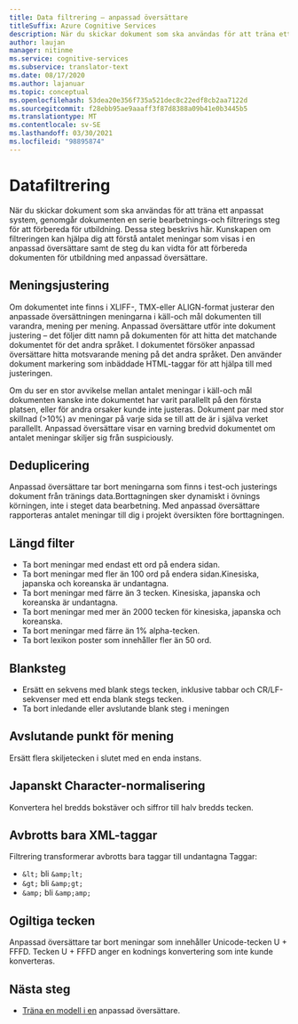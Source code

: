 ```yaml
---
title: Data filtrering – anpassad översättare
titleSuffix: Azure Cognitive Services
description: När du skickar dokument som ska användas för att träna ett anpassat system, genomgår dokumenten en serie bearbetnings-och filtrerings steg för att förbereda för utbildning.
author: laujan
manager: nitinme
ms.service: cognitive-services
ms.subservice: translator-text
ms.date: 08/17/2020
ms.author: lajanuar
ms.topic: conceptual
ms.openlocfilehash: 53dea20e356f735a521dec8c22edf8cb2aa7122d
ms.sourcegitcommit: f28ebb95ae9aaaff3f87d8388a09b41e0b3445b5
ms.translationtype: MT
ms.contentlocale: sv-SE
ms.lasthandoff: 03/30/2021
ms.locfileid: "98895874"
---
```

# <a name="data-filtering"></a>Datafiltrering

När du skickar dokument som ska användas för att träna ett anpassat system, genomgår dokumenten en serie bearbetnings-och filtrerings steg för att förbereda för utbildning. Dessa steg beskrivs här. Kunskapen om filtreringen kan hjälpa dig att förstå antalet meningar som visas i en anpassad översättare samt de steg du kan vidta för att förbereda dokumenten för utbildning med anpassad översättare.

## <a name="sentence-alignment"></a>Meningsjustering
Om dokumentet inte finns i XLIFF-, TMX-eller ALIGN-format justerar den anpassade översättningen meningarna i käll-och mål dokumenten till varandra, mening per mening. Anpassad översättare utför inte dokument justering – det följer ditt namn på dokumenten för att hitta det matchande dokumentet för det andra språket. I dokumentet försöker anpassad översättare hitta motsvarande mening på det andra språket. Den använder dokument markering som inbäddade HTML-taggar för att hjälpa till med justeringen.  

Om du ser en stor avvikelse mellan antalet meningar i käll-och mål dokumenten kanske inte dokumentet har varit parallellt på den första platsen, eller för andra orsaker kunde inte justeras. Dokument par med stor skillnad (>10%) av meningar på varje sida se till att de är i själva verket parallellt. Anpassad översättare visar en varning bredvid dokumentet om antalet meningar skiljer sig från suspiciously.  


## <a name="deduplication"></a>Deduplicering
Anpassad översättare tar bort meningarna som finns i test-och justerings dokument från tränings data.Borttagningen sker dynamiskt i övnings körningen, inte i steget data bearbetning. Med anpassad översättare rapporteras antalet meningar till dig i projekt översikten före borttagningen.  

## <a name="length-filter"></a>Längd filter
* Ta bort meningar med endast ett ord på endera sidan.
* Ta bort meningar med fler än 100 ord på endera sidan.Kinesiska, japanska och koreanska är undantagna.
* Ta bort meningar med färre än 3 tecken. Kinesiska, japanska och koreanska är undantagna.
* Ta bort meningar med mer än 2000 tecken för kinesiska, japanska och koreanska.
* Ta bort meningar med färre än 1% alpha-tecken.
* Ta bort lexikon poster som innehåller fler än 50 ord.

## <a name="white-space"></a>Blanksteg
* Ersätt en sekvens med blank stegs tecken, inklusive tabbar och CR/LF-sekvenser med ett enda blank stegs tecken.
* Ta bort inledande eller avslutande blank steg i meningen

## <a name="sentence-end-punctuation"></a>Avslutande punkt för mening
Ersätt flera skiljetecken i slutet med en enda instans.  

## <a name="japanese-character-normalization"></a>Japanskt Character-normalisering
Konvertera hel bredds bokstäver och siffror till halv bredds tecken.

## <a name="unescaped-xml-tags"></a>Avbrotts bara XML-taggar
Filtrering transformerar avbrotts bara taggar till undantagna Taggar:
* `&lt;` bli `&amp;lt;`
* `&gt;` bli `&amp;gt;`
* `&amp;` bli `&amp;amp;`

## <a name="invalid-characters"></a>Ogiltiga tecken
Anpassad översättare tar bort meningar som innehåller Unicode-tecken U + FFFD. Tecken U + FFFD anger en kodnings konvertering som inte kunde konverteras.

## <a name="next-steps"></a>Nästa steg

- [Träna en modell i en](how-to-train-model.md) anpassad översättare.

